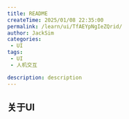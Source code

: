 ```yaml
---
title: README
createTime: 2025/01/08 22:35:00
permalink: /learn/ui/TfAEYpNgIeZQrid/
author: JackSim
categories:
 - UI 
tags:
 - UI 
 - 人机交互

description: description
---
```



## 关于UI